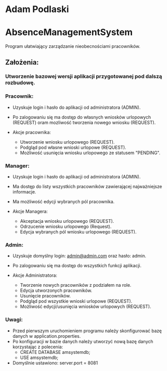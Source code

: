 # Adam Podlaski

# AbsenceManagementSystem
Program ułatwiający zarządzanie nieobecnościami pracowników.

## Założenia:

### Utworzenie bazowej wersji aplikacji przygotowanej pod dalszą rozbudowę.

### Pracownik:
- Uzyskuje login i hasło do aplikacji od administratora (ADMIN).
- Po zalogowaniu się ma dostęp do własnych wniosków urlopowych (REQUEST) oram mozliwość tworzenia nowego wniosku (REQUEST).

- Akcje pracownika:
  - Utworzenie wniosku urlopowego (REQUEST).
  - Podgląd pod własne wnioski urlopowe (REQUEST).
  - Możliwość usunięcia wniosku urlopowego ze statusem "PENDING".

### Manager:
- Uzyskuje login i hasło do aplikacji od administratora (ADMIN).
- Ma dostęp do listy wszystkich pracowników zawierającej najważniejsze informacje.
- Ma możliwość edycji wybranych pól pracownika.
  
- Akcje Managera:
  - Akceptacja wniosku urlopowego (REQUEST).
  - Odrzucenie wniosku urlopowego (Request).
  - Edycja wybranych pól wniosku urlopowego (REQUEST).
 
### Admin:
- Uzyskuje domyślny login: admin@admin.com oraz hasło: admin.
- Po zalogowaniu się ma dostęp do wszystkich funkcji aplikacji.

- Akcje Administratora:
  - Tworzenie nowych pracowników z podziałem na role.
  - Edycja utworzonych pracowników.
  - Usunięcie pracowników.
  - Podgląd pod wszystkie wnioski urlopowe (REQUEST).
  - Możliwość edycji/usunięcia wniosków urlopowych (REQUEST).


### Uwagi:
- Przed pierwszym uruchomieniem programu należy skonfigurować bazę danych w application.properties.
- Po konfiguracji w bazie danych należy utworzyć nową bazę danych korzystając z polecenia:
  - CREATE DATABASE amsystemdb;
  - USE amsystemdb;
- Domyślnie ustawiono: server.port = 8081

